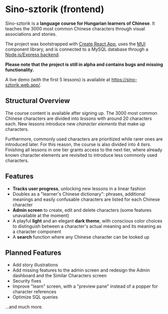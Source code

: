 # Sino-sztorik (frontend)

Sino-sztorik is a **language course for Hungarian learners of Chinese**. It teaches the 3000 most common Chinese characters through visual associations and stories.

The project was bootstrapped with [Create React App](https://github.com/facebook/create-react-app), uses the [MUI](https://mui.com) component library, and is connected to a MySQL database through a [Node.js/Express backend](https://github.com/x22tri/sino-sztorik-backend).

**Please note that the project is still in alpha and contains bugs and missing functionality.**

A live demo (with the first 5 lessons) is available at https://sino-sztorik.web.app/.

## Structural Overview

The course content is available after signing up. The 3000 most common Chinese characters are divided into *lessons* with around 20 characters each. New lessons introduce new *character elements* that make up characters.

Furthermore, commonly used characters are prioritized while rarer ones are introduced later. For this reason, the course is also divided into 4 *tiers*. Finishing all lessons in one tier grants access to the next tier, where already known character elements are revisited to introduce less commonly used characters.

## Features

- **Tracks user progress**, unlocking new lessons in a linear fashion
- Doubles as a "learner's Chinese dictionary": phrases, additional meanings and easily confusable characters are listed for each Chinese character
- **Admin screen** to create, edit and delete characters (some features unavailable at the moment)
- A playful **light** and an elegant **dark theme**, with conscious color choices to distinguish between a character's actual meaning and its meaning as a character component
- A **search** function where any Chinese character can be looked up

## Planned Features

- Add story illustrations
- Add missing features to the admin screen and redesign the Admin dashboard and the Similar Characters screen
- Security fixes
- Improve "learn" screen, with a "preview pane" instead of a popper for character references
- Optimize SQL queries

...and much more.
